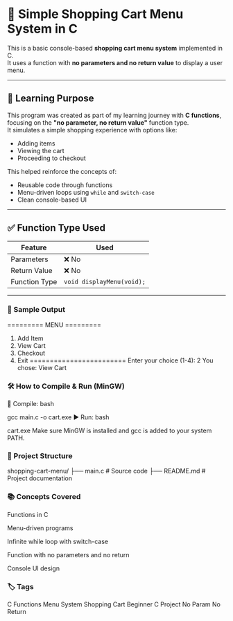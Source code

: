 # 🛒 Simple Shopping Cart Menu System in C

This is a basic console-based **shopping cart menu system** implemented in C.  
It uses a function with **no parameters and no return value** to display a user menu.

---

## 🧠 Learning Purpose

This program was created as part of my learning journey with **C functions**, focusing on the **"no parameter, no return value"** function type.  
It simulates a simple shopping experience with options like:

- Adding items  
- Viewing the cart  
- Proceeding to checkout  

This helped reinforce the concepts of:
- Reusable code through functions
- Menu-driven loops using `while` and `switch-case`
- Clean console-based UI

---

## ✅ Function Type Used

| Feature        | Used     |
|----------------|----------|
| Parameters     | ❌ No     |
| Return Value   | ❌ No     |
| Function Type  | `void displayMenu(void);` |

---


### 🧪 Sample Output

========= MENU =========
1. Add Item
2. View Cart
3. Checkout
4. Exit
========================
Enter your choice (1-4): 2
You chose: View Cart

### 🛠 How to Compile & Run (MinGW)
🔧 Compile:
bash

gcc main.c -o cart.exe
▶️ Run:
bash

cart.exe
Make sure MinGW is installed and gcc is added to your system PATH.


 ### 📂 Project Structure

shopping-cart-menu/
├── main.c         # Source code
├── README.md      # Project documentation

### 📚 Concepts Covered
Functions in C

Menu-driven programs

Infinite while loop with switch-case

Function with no parameters and no return

Console UI design

### 🏷️ Tags
C Functions Menu System Shopping Cart Beginner C Project No Param No Return


